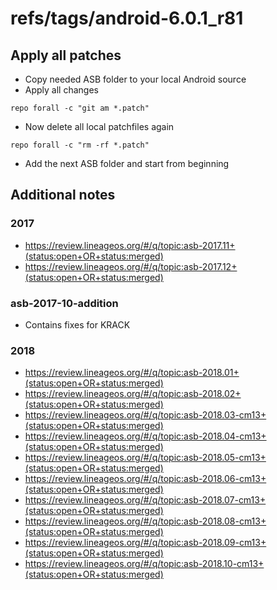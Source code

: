 # refs/tags/android-6.0.1_r81

## Apply all patches

- Copy needed ASB folder to your local Android source
- Apply all changes

```
repo forall -c "git am *.patch"
```

- Now delete all local patchfiles again

```
repo forall -c "rm -rf *.patch"
```

- Add the next ASB folder and start from beginning


## Additional notes

### 2017

- https://review.lineageos.org/#/q/topic:asb-2017.11+(status:open+OR+status:merged)
- https://review.lineageos.org/#/q/topic:asb-2017.12+(status:open+OR+status:merged)

### asb-2017-10-addition

- Contains fixes for KRACK


### 2018

- https://review.lineageos.org/#/q/topic:asb-2018.01+(status:open+OR+status:merged)
- https://review.lineageos.org/#/q/topic:asb-2018.02+(status:open+OR+status:merged)
- https://review.lineageos.org/#/q/topic:asb-2018.03-cm13+(status:open+OR+status:merged)
- https://review.lineageos.org/#/q/topic:asb-2018.04-cm13+(status:open+OR+status:merged)
- https://review.lineageos.org/#/q/topic:asb-2018.05-cm13+(status:open+OR+status:merged)
- https://review.lineageos.org/#/q/topic:asb-2018.06-cm13+(status:open+OR+status:merged)
- https://review.lineageos.org/#/q/topic:asb-2018.07-cm13+(status:open+OR+status:merged)
- https://review.lineageos.org/#/q/topic:asb-2018.08-cm13+(status:open+OR+status:merged)
- https://review.lineageos.org/#/q/topic:asb-2018.09-cm13+(status:open+OR+status:merged)
- https://review.lineageos.org/#/q/topic:asb-2018.10-cm13+(status:open+OR+status:merged)

